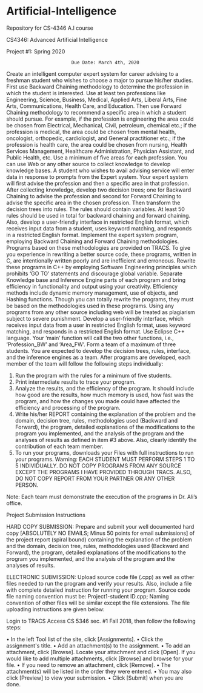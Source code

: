 # Artificial-Intelligence
Repository for CS-4346 A.I course

CS4346: Advanced Artificial Intelligence

Project #1: Spring 2020	 


							Due Date: March 4th, 2020 

Create an intelligent computer expert system for career advising to a freshman student who wishes to choose a major to pursue his/her studies. First use Backward Chaining methodology to determine the profession in which the student is interested. Use at least ten professions like Engineering, Science, Business, Medical, Applied Arts, Liberal Arts, Fine Arts, Communications, Health Care, and Education. Then use Forward Chaining methodology to recommend a specific area in which a student should pursue. For example, if the profession is engineering the area could be chosen from Electrical, Mechanical, Civil, petroleum, chemical etc.; if the profession is medical, the area could be chosen from mental health, oncologist, orthopedic, cardiologist, and General practitioner etc.; if the profession is health care, the area could be chosen from nursing, Health Services Management, Healthcare Administration, Physician Assistant, and Public Health, etc. Use a minimum of five areas for each profession. You can use Web or any other source to collect knowledge to develop knowledge bases. 
A student who wishes to avail advising service will enter data in response to prompts from the Expert system. Your expert system will first advise the profession and then a specific area in that profession. 
After collecting knowledge, develop two decision trees; one for Backward Chaining to advise the profession and second for Forward Chaining to advise the specific area in the chosen profession.  Then transform the decision trees into rules. The rules should contain variables.  At least 50 rules should be used in total for backward chaining and forward chaining. Also, develop a user-friendly interface in restricted English format, which receives input data from a student, uses keyword matching, and responds in a restricted English format.
Implement the expert system program, employing Backward Chaining and Forward Chaining methodologies. Programs based on these methodologies are provided on TRACS. To give you experience in rewriting a better source code, these programs, written in C, are intentionally written poorly and are inefficient and erroneous. Rewrite these programs in C++ by employing Software Engineering principles which prohibits ‘GO TO’ statements and discourage global variable.  Separate Knowledge base and Inference Engine parts of each program and bring efficiency in functionality and output using your creativity. Efficiency methods include dynamic memory management, use of objects, and Hashing functions. Though you can totally rewrite the programs, they must be based on the methodologies used in these programs. Using any programs from any other source including web will be treated as plagiarism subject to severe punishment. 
Develop a user-friendly interface, which receives input data from a user in restricted English format, uses keyword matching, and responds in a restricted English format. Use Eclipse C++ language. Your ‘main’ function will call the two other functions, i.e., ‘Profession_BW’ and ‘Area_FW’.
Form a team of a maximum of three students. You are expected to develop the decision trees, rules, interface, and the inference engines as a team. After programs are developed, each member of the team will follow the following steps individually:
1.	Run the program with the rules for a minimum of five students.
2.	Print intermediate results to trace your program.
3.	Analyze the results, and the efficiency of the program. It should include how good are the results, how much memory is used, how fast was the program, and how the changes you made could have affected the efficiency and processing of the program.
4.	Write his/her REPORT containing the explanation of the problem and the domain, decision tree, rules, methodologies used (Backward and Forward), the program, detailed explanations of the modifications to the program you implemented, and the analysis of the program and the analyses of results as defined in item #3 above.  Also, clearly identify the contribution of each team member.
5.	To run your programs, downloads your Files with full instructions to run your programs. 
Warning:  EACH STUDENT MUST PERFORM STEPS 1 TO 5 INDIVIDUALLY.  DO NOT COPY PROGRAMS FROM ANY SOURCE EXCEPT THE PROGRAMS I HAVE PROVIDED THROUGH TRACS. ALSO, DO NOT COPY REPORT FROM YOUR PARTNER OR ANY OTHER PERSON.

Note: Each team must demonstrate the execution of the programs in Dr. Ali’s 
office.

Project Submission Instructions 

HARD COPY SUBMISSION: 
Prepare and submit your well documented hard copy [ABSOLUTELY NO EMAILS; Minus 50 points for email submissions] of the project report (spiral bound) containing the explanation of the problem and the domain, decision tree, rules, methodologies used (Backward and Forward), the program, detailed explanations of the modifications to the program you implemented, and the analysis of the program and the analyses of results. 
 


ELECTRONIC SUBMISSION: 
Upload source code file (.cpp) as well as other files needed to run the program and verify your results. Also, include a file with complete detailed instruction for running your program. Source code file naming convention must be: Project1-student ID.cpp; Naming convention of other files will be similar except the file extensions. The file uploading instructions are given below:

Login to TRACS
Access CS 5346 sec. #1 Fall 2018, then follow the following steps:

•	In the left Tool list of the site, click [Assignments].
•	Click the assignment's title.
•	Add an attachment(s) to the assignment.
•	To add an attachment, click [Browse]. Locate your attachment and click [Open].  If you would like to add multiple attachments, click [Browse] and browse for your file.
•	If you need to remove an attachment, click [Remove].
•	The attachment(s) will be listed in the order they were entered.
•	 You may also click [Preview] to view your submission.
•	Click [Submit] when you are done.

